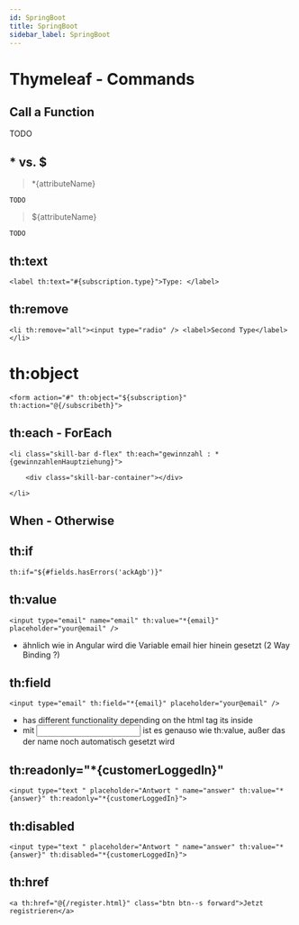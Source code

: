 ```yaml
---
id: SpringBoot
title: SpringBoot
sidebar_label: SpringBoot
---
```


# Thymeleaf - Commands



## Call a Function

TODO

## * vs. $

> *{attributeName}

    TODO


> ${attributeName}

    TODO
    

## th:text

    <label th:text="#{subscription.type}">Type: </label>

## th:remove

    <li th:remove="all"><input type="radio" /> <label>Second Type</label></li>

# th:object

    <form action="#" th:object="${subscription}" th:action="@{/subscribeth}">

## th:each - ForEach

    <li class="skill-bar d-flex" th:each="gewinnzahl : *{gewinnzahlenHauptziehung}"> 

        <div class="skill-bar-container"></div>

    </li>


## When - Otherwise

## th:if

    th:if="${#fields.hasErrors('ackAgb')}"



## th:value

    <input type="email" name="email" th:value="*{email}" placeholder="your@email" />

- ähnlich wie in Angular wird die Variable email hier hinein gesetzt (2 Way Binding ?)

## th:field

    <input type="email" th:field="*{email}" placeholder="your@email" />

- has different functionality depending on the html tag its inside
- mit <input> ist es genauso wie th:value, außer das der name noch automatisch gesetzt wird


## th:readonly="*{customerLoggedIn}"

    <input type="text " placeholder="Antwort " name="answer" th:value="*{answer}" th:readonly="*{customerLoggedIn}">

## th:disabled

    <input type="text " placeholder="Antwort " name="answer" th:value="*{answer}" th:disabled="*{customerLoggedIn}">


## th:href

    <a th:href="@{/register.html}" class="btn btn--s forward">Jetzt registrieren</a>


